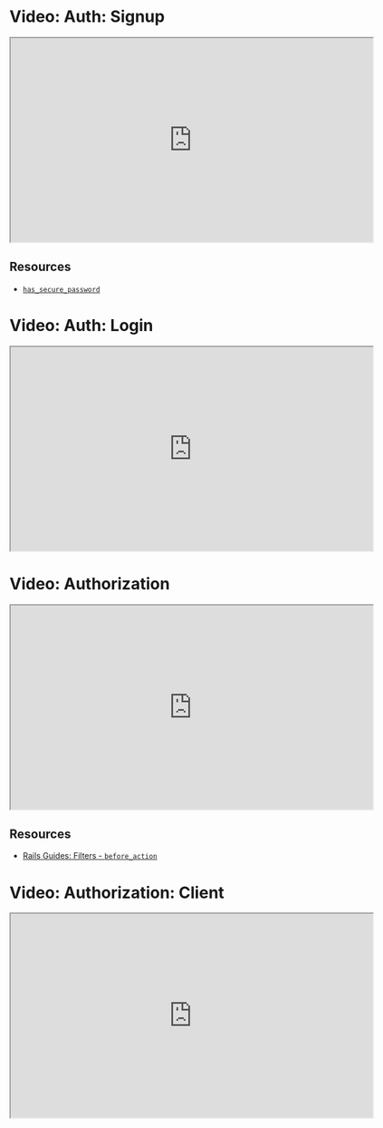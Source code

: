 # Video: Auth: Signup

<iframe src="https://player.vimeo.com/video/609222184/?title=0&byline=0&portrait=0" width="640" height="360" allowfullscreen="allowfullscreen" allow="autoplay; fullscreen; picture-in-picture"></iframe>

## Resources

- [`has_secure_password`](https://api.rubyonrails.org/classes/ActiveModel/SecurePassword/ClassMethods.html#method-i-has_secure_password)

# Video: Auth: Login

<iframe src="https://player.vimeo.com/video/609282660/?title=0&byline=0&portrait=0" width="640" height="360" allowfullscreen="allowfullscreen" allow="autoplay; fullscreen; picture-in-picture"></iframe>

# Video: Authorization

<iframe src="https://player.vimeo.com/video/609304574/?title=0&byline=0&portrait=0" width="640" height="360" allowfullscreen="allowfullscreen" allow="autoplay; fullscreen; picture-in-picture"></iframe>

## Resources

- [Rails Guides: Filters - `before_action`](https://guides.rubyonrails.org/action_controller_overview.html#filters)

# Video: Authorization: Client

<iframe src="https://player.vimeo.com/video/609305905/?title=0&byline=0&portrait=0" width="640" height="360" allowfullscreen="allowfullscreen" allow="autoplay; fullscreen; picture-in-picture"></iframe>
